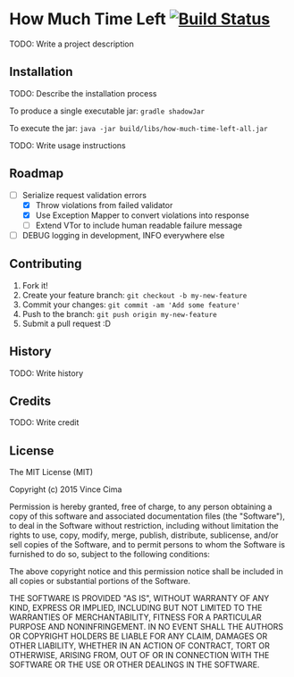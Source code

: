 # How Much Time Left [![Build Status](https://travis-ci.org/vincecima/how-much-time-left.svg?branch=master)](https://travis-ci.org/vincecima/how-much-time-left)

TODO: Write a project description

## Installation

TODO: Describe the installation process

To produce a single executable jar:
`gradle shadowJar`

To execute the jar:
`java -jar build/libs/how-much-time-left-all.jar`

TODO: Write usage instructions

## Roadmap

- [ ] Serialize request validation errors
  - [x] Throw violations from failed validator
  - [x] Use Exception Mapper to convert violations into response
  - [ ] Extend VTor to include human readable failure message
- [ ] DEBUG logging in development, INFO everywhere else

## Contributing

1. Fork it!
2. Create your feature branch: `git checkout -b my-new-feature`
3. Commit your changes: `git commit -am 'Add some feature'`
4. Push to the branch: `git push origin my-new-feature`
5. Submit a pull request :D

## History

TODO: Write history

## Credits

TODO: Write credit

## License

The MIT License (MIT)

Copyright (c) 2015 Vince Cima

Permission is hereby granted, free of charge, to any person obtaining a copy
of this software and associated documentation files (the "Software"), to deal
in the Software without restriction, including without limitation the rights
to use, copy, modify, merge, publish, distribute, sublicense, and/or sell
copies of the Software, and to permit persons to whom the Software is
furnished to do so, subject to the following conditions:

The above copyright notice and this permission notice shall be included in all
copies or substantial portions of the Software.

THE SOFTWARE IS PROVIDED "AS IS", WITHOUT WARRANTY OF ANY KIND, EXPRESS OR
IMPLIED, INCLUDING BUT NOT LIMITED TO THE WARRANTIES OF MERCHANTABILITY,
FITNESS FOR A PARTICULAR PURPOSE AND NONINFRINGEMENT. IN NO EVENT SHALL THE
AUTHORS OR COPYRIGHT HOLDERS BE LIABLE FOR ANY CLAIM, DAMAGES OR OTHER
LIABILITY, WHETHER IN AN ACTION OF CONTRACT, TORT OR OTHERWISE, ARISING FROM,
OUT OF OR IN CONNECTION WITH THE SOFTWARE OR THE USE OR OTHER DEALINGS IN THE
SOFTWARE.
